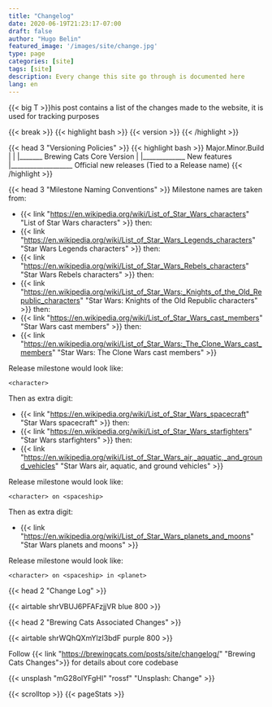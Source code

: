 ```yaml
---
title: "Changelog"
date: 2020-06-19T21:23:17-07:00
draft: false
author: "Hugo Belin"
featured_image: '/images/site/change.jpg'
type: page
categories: [site]
tags: [site]
description: Every change this site go through is documented here
lang: en
---
```


{{< big T  >}}his post contains a list of the changes made to the website, it is used for tracking purposes

{{< break >}}
{{< highlight bash >}}
{{< version >}}
{{< /highlight >}}

{{< head 3 "Versioning Policies" >}}
{{< highlight bash >}}
Major.Minor.Build
  |     |     |_______ Brewing Cats Core Version
  |     |_____________ New features
  |___________________ Official new releases (Tied to a Release name)
{{< /highlight >}}

{{< head 3 "Milestone Naming Conventions" >}}
Milestone names are taken from:
- {{< link "https://en.wikipedia.org/wiki/List_of_Star_Wars_characters" "List of Star Wars characters" >}} then:
- {{< link "https://en.wikipedia.org/wiki/List_of_Star_Wars_Legends_characters" "Star Wars Legends characters" >}} then:
- {{< link "https://en.wikipedia.org/wiki/List_of_Star_Wars_Rebels_characters" "Star Wars Rebels characters" >}} then:
- {{< link "https://en.wikipedia.org/wiki/List_of_Star_Wars:_Knights_of_the_Old_Republic_characters" "Star Wars: Knights of the Old Republic characters" >}} then:
- {{< link "https://en.wikipedia.org/wiki/List_of_Star_Wars_cast_members" "Star Wars cast members" >}} then:
- {{< link "https://en.wikipedia.org/wiki/List_of_Star_Wars:_The_Clone_Wars_cast_members" "Star Wars: The Clone Wars cast members" >}}

Release milestone would look like:

`<character>`

Then as extra digit:
- {{< link "https://en.wikipedia.org/wiki/List_of_Star_Wars_spacecraft" "Star Wars spacecraft" >}} then:
- {{< link "https://en.wikipedia.org/wiki/List_of_Star_Wars_starfighters" "Star Wars starfighters" >}} then:
- {{< link "https://en.wikipedia.org/wiki/List_of_Star_Wars_air,_aquatic,_and_ground_vehicles" "Star Wars air, aquatic, and ground vehicles" >}}

Release milestone would look like:

`<character> on <spaceship>`

Then as extra digit:
- {{< link "https://en.wikipedia.org/wiki/List_of_Star_Wars_planets_and_moons" "Star Wars planets and moons" >}}

Release milestone would look like:

`<character> on <spaceship> in <planet>`

{{< head 2 "Change Log" >}}

{{< airtable shrVBUJ6PFAFzjjVR blue 800 >}}

{{< head 2 "Brewing Cats Associated Changes" >}}

{{< airtable shrWQhQXmYlzI3bdF purple 800 >}}

Follow {{< link "https://brewingcats.com/posts/site/changelog/" "Brewing Cats Changes">}} for details about core codebase

{{< unsplash "mG28olYFgHI" "rossf" "Unsplash: Change" >}}

{{< scrolltop >}}
{{< pageStats >}}
